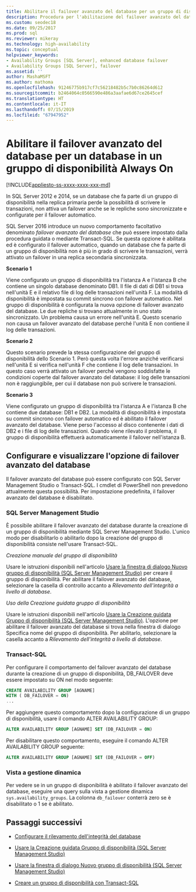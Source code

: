 ```yaml
---
title: Abilitare il failover avanzato del database per un gruppo di disponibilità
description: Procedura per l'abilitazione del failover avanzato del database, che attiva un failover, se un database in un gruppo di disponibilità Always On non è più in grado di scrivere transazioni.
ms.custom: seodec18
ms.date: 09/25/2017
ms.prod: sql
ms.reviewer: mikeray
ms.technology: high-availability
ms.topic: conceptual
helpviewer_keywords:
- Availability Groups [SQL Server], enhanced database failover
- Availability Groups [SQL Server], failover
ms.assetid: ''
author: MashaMSFT
ms.author: mathoma
ms.openlocfilehash: 91246775b917cf7c56218482b5c7b0c86264d612
ms.sourcegitcommit: b2464064c0566590e486a3aafae6d67ce2645cef
ms.translationtype: HT
ms.contentlocale: it-IT
ms.lasthandoff: 07/15/2019
ms.locfileid: "67947952"
---
```

# <a name="enable-enhanced-database-failover-to-a-database-in-an-always-on-availability-group"></a>Abilitare il failover avanzato del database per un database in un gruppo di disponibilità Always On
[!INCLUDE[appliesto-ss-xxxx-xxxx-xxx-md](../../../includes/appliesto-ss-xxxx-xxxx-xxx-md.md)]

In SQL Server 2012 e 2014, se un database che fa parte di un gruppo di disponibilità nella replica primaria perde la possibilità di scrivere le transazioni, non attiva un failover anche se le repliche sono sincronizzate e configurate per il failover automatico.

SQL Server 2016 introduce un nuovo comportamento facoltativo denominato *failover avanzato del database* che può essere impostato dalla procedura guidata o mediante Transact-SQL. Se questa opzione è abilitata ed è configurato il failover automatico, quando un database che fa parte di un gruppo di disponibilità non è più in grado di scrivere le transazioni, verrà attivato un failover in una replica secondaria sincronizzata.

**Scenario 1**

Viene configurato un gruppo di disponibilità tra l'istanza A e l'istanza B che contiene un singolo database denominato DB1. Il file di dati di DB1 si trova nell'unità E e il relativo file di log delle transazioni nell'unità F. La modalità di disponibilità è impostata su commit sincrono con failover automatico. Nel gruppo di disponibilità è configurata la nuova opzione di failover avanzato del database. Le due repliche si trovano attualmente in uno stato sincronizzato. Un problema causa un errore nell'unità E. Questo scenario non causa un failover avanzato del database perché l'unità E non contiene il log delle transazioni.  

**Scenario 2**

Questo scenario prevede la stessa configurazione del gruppo di disponibilità dello Scenario 1. Però questa volta l'errore anziché verificarsi nell'unità E si verifica nell'unità F che contiene il log delle transazioni. In questo caso verrà attivato un failover perché vengono soddisfatte le condizioni coperte dal failover avanzato del database: il log delle transazioni non è raggiungibile, per cui il database non può scrivere le transazioni.

**Scenario 3**

Viene configurato un gruppo di disponibilità tra l'istanza A e l'istanza B che contiene due database: DB1 e DB2. La modalità di disponibilità è impostata su commit sincrono con failover automatico ed è abilitato il failover avanzato del database. Viene perso l'accesso al disco contenente i dati di DB2 e i file di log delle transazioni. Quando viene rilevato il problema, il gruppo di disponibilità effettuerà automaticamente il failover nell'istanza B.

## <a name="configure-and-view-the-enhanced-database-failover-option"></a>Configurare e visualizzare l'opzione di failover avanzato del database

Il failover avanzato del database può essere configurato con SQL Server Management Studio o Transact-SQL. I cmdlet di PowerShell non prevedono attualmente questa possibilità. Per impostazione predefinita, il failover avanzato del database è disabilitato.

### <a name="sql-server-management-studio"></a>SQL Server Management Studio

È possibile abilitare il failover avanzato del database durante la creazione di un gruppo di disponibilità mediante SQL Server Management Studio. L'unico modo per disabilitarlo o abilitarlo dopo la creazione del gruppo di disponibilità consiste nell'usare Transact-SQL.

*Creazione manuale del gruppo di disponibilità*

Usare le istruzioni disponibili nell'articolo [Usare la finestra di dialogo Nuovo gruppo di disponibilità (SQL Server Management Studio)](use-the-new-availability-group-dialog-box-sql-server-management-studio.md) per creare il gruppo di disponibilità. Per abilitare il failover avanzato del database, selezionare la casella di controllo accanto a *Rilevamento dell'integrità a livello di database*.

*Uso della Creazione guidata gruppo di disponibilità*

Usare le istruzioni disponibili nell'articolo [Usare la Creazione guidata Gruppo di disponibilità (SQL Server Management Studio)](use-the-availability-group-wizard-sql-server-management-studio.md). L'opzione per abilitare il failover avanzato del database si trova nella finestra di dialogo Specifica nome del gruppo di disponibilità. Per abilitarlo, selezionare la casella accanto a *Rilevamento dell'integrità a livello di database*.

### <a name="transact-sql"></a>Transact-SQL

Per configurare il comportamento del failover avanzato del database durante la creazione di un gruppo di disponibilità, DB_FAILOVER deve essere impostato su ON nel modo seguente:

```SQL
CREATE AVAILABILITY GROUP [AGNAME]
WITH ( DB_FAILOVER = ON)
...
```
Per aggiungere questo comportamento dopo la configurazione di un gruppo di disponibilità, usare il comando ALTER AVAILABILITY GROUP:
```SQL
ALTER AVAILABILITY GROUP [AGNAME] SET (DB_FAILOVER = ON)
```
Per disabilitare questo comportamento, eseguire il comando ALTER AVAILABILITY GROUP seguente:
```SQL
ALTER AVAILABILITY GROUP [AGNAME] SET (DB_FAILOVER = OFF)
```
### <a name="dynamic-management-view"></a>Vista a gestione dinamica
Per vedere se in un gruppo di disponibilità è abilitato il failover avanzato del database, eseguire una query sulla vista a gestione dinamica `sys.availability_groups`. La colonna `db_failover` conterrà zero se è disabilitato o 1 se è abilitato. 

## <a name="next-steps"></a>Passaggi successivi 

- [Configurare il rilevamento dell'integrità del database](sql-server-always-on-database-health-detection-failover-option.md)

- [Usare la Creazione guidata Gruppo di disponibilità (SQL Server Management Studio)](use-the-availability-group-wizard-sql-server-management-studio.md)

- [Usare la finestra di dialogo Nuovo gruppo di disponibilità (SQL Server Management Studio)](use-the-new-availability-group-dialog-box-sql-server-management-studio.md)
 
- [Creare un gruppo di disponibilità con Transact-SQL](create-an-availability-group-transact-sql.md)

